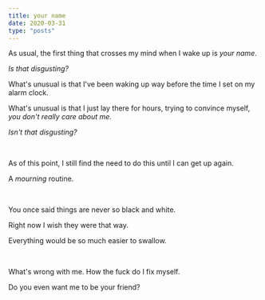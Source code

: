 ```yaml
---
title: your name
date: 2020-03-31
type: "posts"
---
```


As usual, the first thing that crosses my mind when I wake up is _your name_.

_Is that disgusting?_

What's unusual is that I've been waking up way before the time I set on my alarm clock.

What's unusual is that I just lay there for hours, trying to convince myself, _you don't really care about me._

_Isn't that disgusting?_

<br/>


As of this point, I still find the need to do this until I can get up again.

A _mourning_ routine.

<br/>


You once said things are never so black and white.

Right now I wish they were that way.

Everything would be so much easier to swallow.

<br/>


What's wrong with me. How the fuck do I fix myself.

Do you even want me to be your friend?
